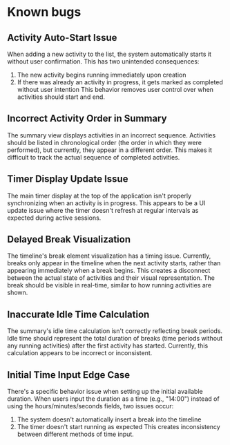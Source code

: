 # Known bugs

## Activity Auto-Start Issue
When adding a new activity to the list, the system automatically starts it without user confirmation. This has two unintended consequences:
1. The new activity begins running immediately upon creation
2. If there was already an activity in progress, it gets marked as completed without user intention
This behavior removes user control over when activities should start and end.

## Incorrect Activity Order in Summary
The summary view displays activities in an incorrect sequence. Activities should be listed in chronological order (the order in which they were performed), but currently, they appear in a different order. This makes it difficult to track the actual sequence of completed activities.

## Timer Display Update Issue
The main timer display at the top of the application isn't properly synchronizing when an activity is in progress. This appears to be a UI update issue where the timer doesn't refresh at regular intervals as expected during active sessions.

## Delayed Break Visualization
The timeline's break element visualization has a timing issue. Currently, breaks only appear in the timeline when the next activity starts, rather than appearing immediately when a break begins. This creates a disconnect between the actual state of activities and their visual representation. The break should be visible in real-time, similar to how running activities are shown.

## Inaccurate Idle Time Calculation
The summary's idle time calculation isn't correctly reflecting break periods. Idle time should represent the total duration of breaks (time periods without any running activities) after the first activity has started. Currently, this calculation appears to be incorrect or inconsistent.

## Initial Time Input Edge Case
There's a specific behavior issue when setting up the initial available duration. When users input the duration as a time (e.g., "14:00") instead of using the hours/minutes/seconds fields, two issues occur:
1. The system doesn't automatically insert a break into the timeline
2. The timer doesn't start running as expected
This creates inconsistency between different methods of time input.